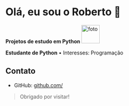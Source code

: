 
# Olá, eu sou o Roberto 👋
**Projetos de estudo em Python**
<img src="20240512-WA0010~3.jpg" alt="foto" widht="50px" height="50px">

**Estudante de Python** •
Interesses: Programação

## Contato
- GitHub: [github.com/<seu-usuario>](https://github.com/<seu-usuario>)

> Obrigado por visitar!

